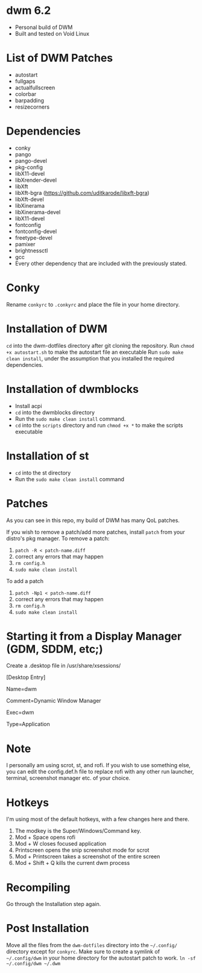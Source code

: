 # dwm 6.2
- Personal build of DWM
- Built and tested on Void Linux

# List of DWM Patches
- autostart
- fullgaps
- actualfullscreen
- colorbar
- barpadding
- resizecorners

# Dependencies
- conky
- pango
- pango-devel
- pkg-config
- libX11-devel
- libXrender-devel
- libXft
- libXft-bgra (https://github.com/uditkarode/libxft-bgra)
- libXft-devel
- libXinerama
- libXinerama-devel
- libX11-devel
- fontconfig
- fontconfig-devel
- freetype-devel
- pamixer
- brightnessctl
- gcc
- Every other dependency that are included with the previously stated.

# Conky
Rename `conkyrc` to `.conkyrc` and place the file in your home directory.

# Installation of DWM
`cd` into the dwm-dotfiles directory after git cloning the repository. 
Run `chmod +x autostart.sh` to make the autostart file an executable
Run `sudo make clean install`, under the assumption that you installed the required dependencies.

# Installation of dwmblocks
- Install acpi
- `cd` into the dwmblocks directory
- Run the `sudo make clean install` command.
- `cd` into the `scripts` directory and run `chmod +x *` to make the scripts executable

# Installation of st
- `cd` into the st directory
- Run the `sudo make clean install` command

# Patches
As you can see in this repo, my build of DWM has many QoL patches.

If you wish to remove a patch/add more patches, install `patch` from your distro's pkg manager.
To remove a patch:

1. `patch -R < patch-name.diff`
2.  correct any errors that may happen
3. `rm config.h`
4. `sudo make clean install`

To add a patch

1. `patch -Np1 < patch-name.diff`
2.  correct any errors that may happen
3. `rm config.h`
4. `sudo make clean install`

# Starting it from a Display Manager (GDM, SDDM, etc;)
Create a .desktop file in /usr/share/xsessions/

[Desktop Entry]

Name=dwm

Comment=Dynamic Window Manager  

Exec=dwm

Type=Application

# Note
I personally am using scrot, st, and rofi. If you wish to use something else, you can edit the config.def.h file to replace rofi with
any other run launcher, terminal, screenshot manager etc. of your choice.

# Hotkeys
I'm using most of the default hotkeys, with a few changes here and there.
1. The modkey is the Super/Windows/Command key.
2. Mod + Space opens rofi
3. Mod + W closes focused application
4. Printscreen opens the snip screenshot mode for scrot
5. Mod + Printscreen takes a screenshot of the entire screen
6. Mod + Shift + Q kills the current dwm process

# Recompiling
Go through the Installation step again.

# Post Installation
Move all the files from the `dwm-dotfiles` directory
into the `~/.config/` directory except for `conkyrc`.
Make sure to create a symlink of `~/.config/dwm` in your home directory for the autostart patch to work.
`ln -sf ~/.config/dwm ~/.dwm`
